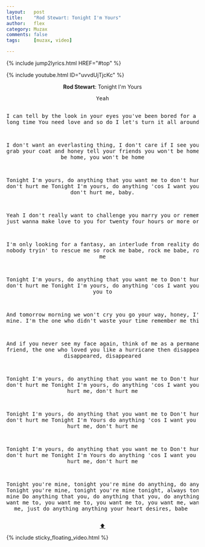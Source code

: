 ```yaml
---
layout:   post
title:    "Rod Stewart: Tonight I'm Yours"
author:   flex
category: Muzax
comments: false
tags:     [muzax, video]

---
```


{% include jump2lyrics.html HREF="#top" %}

{% include youtube.html ID="uvvdUjTjcKc" %}

<!-- break -->

<a id="top"></a>
<div id="lyrics"><div class="lyricsheader" style=""><p><center><b>Rod Stewart</b>: Tonight I'm Yours</center></p></div>
<center><pre>
Yeah

I can tell by the look in your eyes
you've been bored for a long, long time
You need love and so do I
let's turn it all around

I don't want an everlasting thing,
I don't care if I see you again
so grab your coat and honey tell your friends
you won't be home,
you won't be home,
you won't be home

Tonight I'm yours,
do anything that you want me to
don't hurt me, don't hurt me
Tonight I'm yours,
do anything 'cos I want you to.
Just don't hurt me, baby.

Yeah
I don't really want to challenge you
marry you or remember you
I just wanna make love to you
for twenty four hours or more
or more

I'm only looking for a fantasy,
an interlude from reality
don't want nobody tryin' to rescue me
so rock me babe,
rock me babe,
rock me, rock me

Tonight I'm yours,
do anything that you want me to
Don't hurt me, don't hurt me
Tonight I'm yours,
do anything 'cos I want you to
I want you to

And tomorrow morning we won't cry
you go your way, honey, I'll go mine.
I'm the one who didn't waste your time
remember me this way

And if you never see my face again,
think of me as a permanent friend,
the one who loved you like a hurricane
then disappeared,
disappeared,
disappeared

Tonight I'm yours,
do anything that you want me to
Don't hurt me, don't hurt me
Tonight I'm yours,
do anything 'cos I want you to.
Don't hurt me, don't hurt me

Tonight I'm yours,
do anything that you want me to
Don't hurt me, don't hurt me
Tonight I'm Yours
do anything 'cos I want you to
Don't hurt me, don't hurt me

Tonight I'm yours,
do anything that you want me to
Don't hurt me, don't hurt me
Tonight I'm Yours
do anything 'cos I want you to
Don't hurt me, don't hurt me

Tonight you're mine,
tonight you're mine
do anything,
do anything
Tonight you're mine,
tonight you're mine
tonight, always tonight you're mine
Do anything that you,
do anything that you,
do anything that you want me to,
you want me to, you want me to,
you want me, want me , want me,
just do anything
anything your heart desires, babe
</pre>
<a href="#top">⬆</a></center></div>

<div class="sticky_floating_video"></div>
{% include sticky_floating_video.html %}